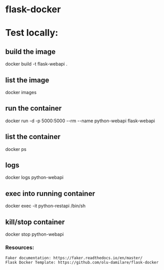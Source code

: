 # flask-docker


# Test locally: 

## build the image
docker build -t flask-webapi .

## list the image
docker images

## run the container
docker run -d -p 5000:5000 --rm --name python-webapi flask-webapi 

## list the container
docker ps

## logs
docker logs python-webapi

## exec into running container
docker exec -it python-restapi /bin/sh

## kill/stop container
docker stop python-webapi


### Resources: 
    Faker documentation: https://faker.readthedocs.io/en/master/ 
    Flask Docker Template: https://github.com/olu-damilare/flask-docker 
